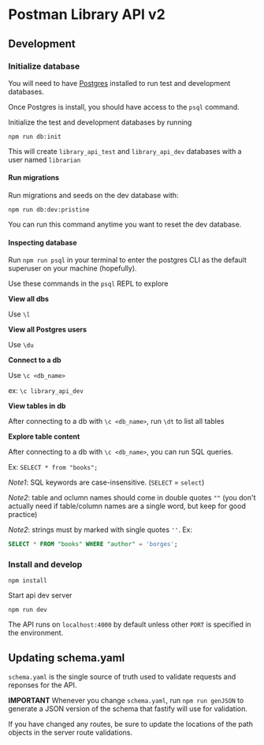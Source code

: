 # Postman Library API v2

## Development

### Initialize database

You will need to have [Postgres](https://www.postgresql.org/) installed to run test and development databases.

Once Postgres is install, you should have access to the `psql` command.

Initialize the test and development databases by running

`npm run db:init`

This will create `library_api_test` and `library_api_dev` databases with a user named
`librarian`

#### Run migrations

Run migrations and seeds on the dev database with:

`npm run db:dev:pristine`

You can run this command anytime you want to reset the dev database.

#### Inspecting database

Run `npm run psql` in your terminal to enter the postgres CLI as the default superuser on your machine (hopefully).

Use these commands in the `psql` REPL to explore

**View all dbs**

Use `\l`

**View all Postgres users**

Use `\du`

**Connect to a db**

Use `\c <db_name>`

ex: `\c library_api_dev`

**View tables in db**

After connecting to a db with `\c <db_name>`, run `\dt` to list all tables

**Explore table content**

After connecting to a db with `\c <db_name>`, you can run SQL queries.

Ex: `SELECT * from "books";`

_Note1_: SQL keywords are case-insensitive. (`SELECT` = `select`)

_Note2_: table and oclumn names should come in double quotes `""` (you don't actually need if table/column names are a single word, but keep for good practice)

_Note2_: strings must by marked with single quotes `''`. Ex:

```sql
SELECT * FROM "books" WHERE "author" = 'borges';
```

### Install and develop

`npm install`

Start api dev server

`npm run dev`

The API runs on `localhost:4000` by default unless other `PORT` is specified in the environment.

## Updating schema.yaml

`schema.yaml` is the single source of truth used to validate requests and reponses for the API.

**IMPORTANT** Whenever you change `schema.yaml`, run `npm run genJSON` to generate a JSON version of the schema that fastify will use for validation.

If you have changed any routes, be sure to update the locations of the path objects in the server route validations.
